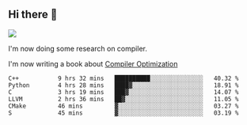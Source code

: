 


<!--
**liusy58/liusy58** is a ✨ _special_ ✨ repository because its `README.md` (this file) appears on your GitHub profile.

Here are some ideas to get you started:

- 🔭 I’m currently working on ...
- 🌱 I’m currently learning ...
- 👯 I’m looking to collaborate on ...
- 🤔 I’m looking for help with ...
- 💬 Ask me about ...
- 📫 How to reach me: ...
- 😄 Pronouns: ...
- ⚡ Fun fact: ...
-->
<!--
![](https://komarev.com/ghpvc/?username=liusy58&color=brightgreen&label=PROFILE+VIEWS)




- 🔭 I’m currently working on my .
- 📫 How to reach me:plz contact me by [email](liusy58@,ail2.sysu.edu.cn) or WeChat(LIUSIYU_58)
- 🏫 I'm an undergraduate in Sun-Yat-sen University majoring in the computer science. Expected to graduate in Spring 2021.
- 👯 I'm now interested in System such as OS, Compiler and Database. 
- 🤔 I’m looking for help with Database System.
-->

## Hi there 👋
![](https://komarev.com/ghpvc/?username=liusy58&color=brightgreen&label=PROFILE+VIEWS)



I'm now doing some research on compiler.

I'm now writing a book about [Compiler Optimization](https://github.com/liusy58/CompilerNotes/blob/master/main.pdf)


 <!--START_SECTION:waka-->

```text
C++           9 hrs 32 mins   ██████████░░░░░░░░░░░░░░░   40.32 %
Python        4 hrs 28 mins   ████▓░░░░░░░░░░░░░░░░░░░░   18.91 %
C             3 hrs 19 mins   ███▓░░░░░░░░░░░░░░░░░░░░░   14.07 %
LLVM          2 hrs 36 mins   ██▓░░░░░░░░░░░░░░░░░░░░░░   11.05 %
CMake         46 mins         ▓░░░░░░░░░░░░░░░░░░░░░░░░   03.27 %
S             45 mins         ▓░░░░░░░░░░░░░░░░░░░░░░░░   03.19 %
```

<!--END_SECTION:waka-->
